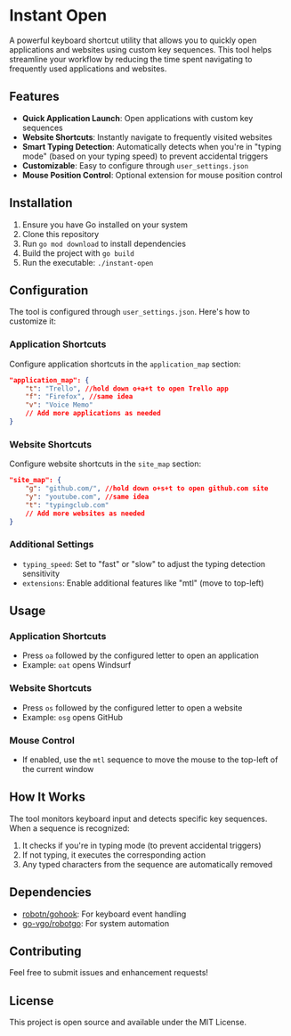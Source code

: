 # Instant Open

A powerful keyboard shortcut utility that allows you to quickly open applications and websites using custom key sequences. This tool helps streamline your workflow by reducing the time spent navigating to frequently used applications and websites.

## Features

- **Quick Application Launch**: Open applications with custom key sequences
- **Website Shortcuts**: Instantly navigate to frequently visited websites
- **Smart Typing Detection**: Automatically detects when you're in "typing mode" (based on your typing speed) to prevent accidental triggers
- **Customizable**: Easy to configure through `user_settings.json`
- **Mouse Position Control**: Optional extension for mouse position control

## Installation

1. Ensure you have Go installed on your system
2. Clone this repository
3. Run `go mod download` to install dependencies
4. Build the project with `go build`
5. Run the executable: `./instant-open`

## Configuration

The tool is configured through `user_settings.json`. Here's how to customize it:

### Application Shortcuts

Configure application shortcuts in the `application_map` section:

```json
"application_map": {
    "t": "Trello", //hold down o+a+t to open Trello app 
    "f": "Firefox", //same idea 
    "v": "Voice Memo"   
    // Add more applications as needed
}
```

### Website Shortcuts

Configure website shortcuts in the `site_map` section:

```json
"site_map": {
    "g": "github.com/", //hold down o+s+t to open github.com site
    "y": "youtube.com", //same idea
    "t": "typingclub.com"
    // Add more websites as needed
}
```

### Additional Settings

- `typing_speed`: Set to "fast" or "slow" to adjust the typing detection sensitivity
- `extensions`: Enable additional features like "mtl" (move to top-left)

## Usage

### Application Shortcuts
- Press `oa` followed by the configured letter to open an application
- Example: `oat` opens Windsurf

### Website Shortcuts
- Press `os` followed by the configured letter to open a website
- Example: `osg` opens GitHub

### Mouse Control
- If enabled, use the `mtl` sequence to move the mouse to the top-left of the current window

## How It Works

The tool monitors keyboard input and detects specific key sequences. When a sequence is recognized:
1. It checks if you're in typing mode (to prevent accidental triggers)
2. If not typing, it executes the corresponding action
3. Any typed characters from the sequence are automatically removed

## Dependencies

- [robotn/gohook](https://github.com/robotn/gohook): For keyboard event handling
- [go-vgo/robotgo](https://github.com/go-vgo/robotgo): For system automation

## Contributing

Feel free to submit issues and enhancement requests!

## License

This project is open source and available under the MIT License. 
